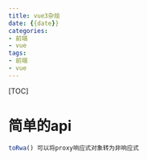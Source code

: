 ```yaml
---
title: vue3杂烩
date: {{date}}
categories:
- 前端
- vue
tags:
- 前端
- vue
---
```

[TOC]
# 简单的api
```javascript
toRwa() 可以将proxy响应式对象转为非响应式
```